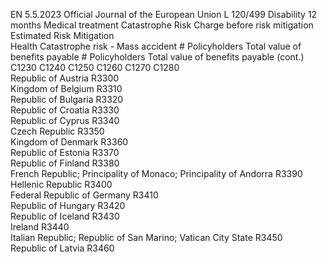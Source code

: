 EN  5.5.2023 Official Journal of the European Union L 120/499
 Disability 12 months  Medical treatment  Catastrophe Risk 
Charge before 
risk mitigation  Estimated Risk 
Mitigation  
Health Catastrophe risk - Mass accident  # Policyholders  Total value of 
benefits payable  # Policyholders  Total value of 
benefits payable  (cont.)  
C1230  C1240  C1250  C1260  C1270  C1280  
Republic of Austria  R3300  
Kingdom of Belgium  R3310  
Republic of Bulgaria  R3320  
Republic of Croatia  R3330  
Republic of Cyprus  R3340  
Czech Republic  R3350  
Kingdom of Denmark  R3360  
Republic of Estonia  R3370  
Republic of Finland  R3380  
French Republic; Principality of Monaco; 
Principality of Andorra  R3390  
Hellenic Republic  R3400  
Federal Republic of Germany  R3410  
Republic of Hungary  R3420  
Republic of Iceland  R3430  
Ireland  R3440  
Italian Republic; Republic of San Marino; 
Vatican City State  R3450  
Republic of Latvia  R3460